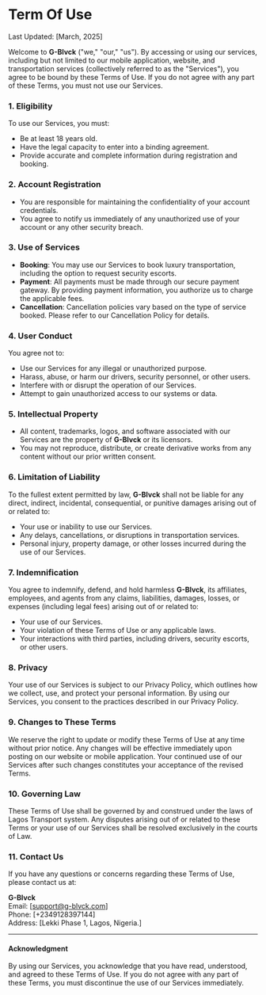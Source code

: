 # Term Of Use

Last Updated: \[March, 2025]

Welcome to **G-Blvck** ("we," "our," "us"). By accessing or using our services, including but not limited to our mobile application, website, and transportation services (collectively referred to as the "Services"), you agree to be bound by these Terms of Use. If you do not agree with any part of these Terms, you must not use our Services.

### **1. Eligibility**

To use our Services, you must:

* Be at least 18 years old.
* Have the legal capacity to enter into a binding agreement.
* Provide accurate and complete information during registration and booking.

### **2. Account Registration**

* You are responsible for maintaining the confidentiality of your account credentials.
* You agree to notify us immediately of any unauthorized use of your account or any other security breach.

### **3. Use of Services**

* **Booking**: You may use our Services to book luxury transportation, including the option to request security escorts.
* **Payment**: All payments must be made through our secure payment gateway. By providing payment information, you authorize us to charge the applicable fees.
* **Cancellation**: Cancellation policies vary based on the type of service booked. Please refer to our Cancellation Policy for details.

### **4. User Conduct**

You agree not to:

* Use our Services for any illegal or unauthorized purpose.
* Harass, abuse, or harm our drivers, security personnel, or other users.
* Interfere with or disrupt the operation of our Services.
* Attempt to gain unauthorized access to our systems or data.

### **5. Intellectual Property**

* All content, trademarks, logos, and software associated with our Services are the property of **G-Blvck** or its licensors.
* You may not reproduce, distribute, or create derivative works from any content without our prior written consent.

### **6. Limitation of Liability**

To the fullest extent permitted by law, **G-Blvck** shall not be liable for any direct, indirect, incidental, consequential, or punitive damages arising out of or related to:

* Your use or inability to use our Services.
* Any delays, cancellations, or disruptions in transportation services.
* Personal injury, property damage, or other losses incurred during the use of our Services.

### **7. Indemnification**

You agree to indemnify, defend, and hold harmless **G-Blvck**, its affiliates, employees, and agents from any claims, liabilities, damages, losses, or expenses (including legal fees) arising out of or related to:

* Your use of our Services.
* Your violation of these Terms of Use or any applicable laws.
* Your interactions with third parties, including drivers, security escorts, or other users.

### **8. Privacy**

Your use of our Services is subject to our Privacy Policy, which outlines how we collect, use, and protect your personal information. By using our Services, you consent to the practices described in our Privacy Policy.

### **9. Changes to These Terms**

We reserve the right to update or modify these Terms of Use at any time without prior notice. Any changes will be effective immediately upon posting on our website or mobile application. Your continued use of our Services after such changes constitutes your acceptance of the revised Terms.

### **10. Governing Law**

These Terms of Use shall be governed by and construed under the laws of Lagos Transport system. Any disputes arising out of or related to these Terms or your use of our Services shall be resolved exclusively in the courts of Law.

### **11. Contact Us**

If you have any questions or concerns regarding these Terms of Use, please contact us at:

**G-Blvck**\
Email: \[support@g-blvck.com]\
Phone: \[+2349128397144]\
Address: \[Lekki Phase 1, Lagos, Nigeria.]

***

#### **Acknowledgment**

By using our Services, you acknowledge that you have read, understood, and agreed to these Terms of Use. If you do not agree with any part of these Terms, you must discontinue the use of our Services immediately.
